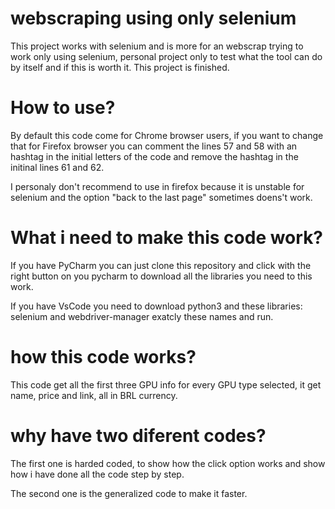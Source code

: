 # webscraping using only selenium
This project works with selenium and is more for an webscrap trying to work only using selenium, personal project only to test what the tool can do by itself and if this is worth it.
This project is finished.

# How to use?
By default this code come for Chrome browser users, if you want to change that for Firefox browser you can comment the lines 57 and 58 with an hashtag in the initial letters of the code and remove the hashtag in the initinal lines 61 and 62.

I personaly don't recommend to use in firefox because it is unstable for selenium and the option "back to the last page" sometimes doens't work.

# What i need to make this code work?
If you have PyCharm you can just clone this repository and click with the right button on you pycharm to download all the libraries you need to this work.

If you have VsCode you need to download python3 and these libraries: selenium  and webdriver-manager exatcly these names and run.

# how this code works?
This code get all the first three GPU info for every GPU type selected, it get name, price and link, all in BRL currency.

# why have two diferent codes?
The first one is harded coded, to show how the click option works and show how i have done all the code step by step.

The second one is the generalized code to make it faster.
